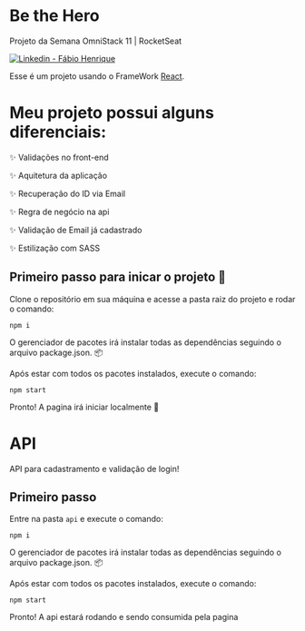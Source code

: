 # Be the Hero
Projeto da Semana OmniStack 11 | RocketSeat

<a href="https://www.linkedin.com/in/fábio-h-ferreira/" target="_blank" >
    <img alt="Linkedin - Fábio Henrique" src="https://img.shields.io/badge/Linkedin--%23F8952D?style=social&logo=linkedin">
</a>

Esse é um projeto usando o FrameWork [React](https://reactjs.org).

# Meu projeto possui alguns diferenciais:

:sparkles: Validações no front-end

:sparkles: Aquitetura da aplicação

:sparkles: Recuperação do ID via Email

:sparkles: Regra de negócio na api

:sparkles: Validação de Email já cadastrado

:sparkles: Estilização com SASS


## Primeiro passo para inicar o projeto :rocket:

Clone o repositório em sua máquina e acesse a pasta raiz do projeto e rodar o comando:

```shell
npm i
```

O gerenciador de pacotes irá instalar todas as dependências seguindo o arquivo package.json. :package:

Após estar com todos os pacotes instalados, execute o comando:

```shell
npm start
```
Pronto! A pagina irá iniciar localmente :rocket:

# API 
API para cadastramento e validação de login!

## Primeiro passo

Entre na pasta `api` e execute o comando:

```shell
npm i 
```
O gerenciador de pacotes irá instalar todas as dependências seguindo o arquivo package.json. :package:

Após estar com todos os pacotes instalados, execute o comando:

```shell
npm start 
```

Pronto! A api estará rodando e sendo consumida pela pagina


